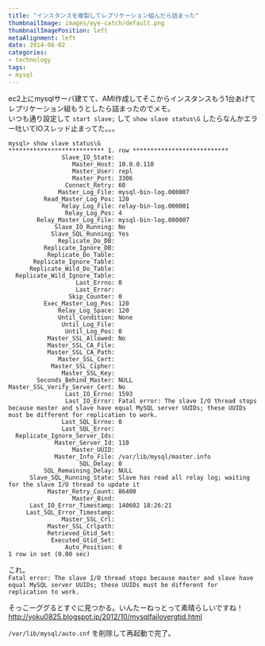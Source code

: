 ```yaml
---
title: "インスタンスを複製してレプリケーション組んだら詰まった"
thumbnailImage: images/eye-catch/default.png
thumbnailImagePosition: left
metaAlignment: left
date: 2014-06-02
categories:
- technology
tags:
- mysql
---
```


ec2上にmysqlサーバ建てて、AMI作成してそこからインスタンスもう1台あげてレプリケーション組もうとしたら詰まったのでメモ。  
いつも通り設定して `start slave;` して `show slave status\G` したらなんかエラー吐いてIOスレッド止まってた。。。

<!--more-->

```
mysql> show slave status\G
*************************** 1. row ***************************
               Slave_IO_State:
                  Master_Host: 10.0.0.110
                  Master_User: repl
                  Master_Port: 3306
                Connect_Retry: 60
              Master_Log_File: mysql-bin-log.000007
          Read_Master_Log_Pos: 120
               Relay_Log_File: relay-bin-log.000001
                Relay_Log_Pos: 4
        Relay_Master_Log_File: mysql-bin-log.000007
             Slave_IO_Running: No
            Slave_SQL_Running: Yes
              Replicate_Do_DB:
          Replicate_Ignore_DB:
           Replicate_Do_Table:
       Replicate_Ignore_Table:
      Replicate_Wild_Do_Table:
  Replicate_Wild_Ignore_Table:
                   Last_Errno: 0
                   Last_Error:
                 Skip_Counter: 0
          Exec_Master_Log_Pos: 120
              Relay_Log_Space: 120
              Until_Condition: None
               Until_Log_File:
                Until_Log_Pos: 0
           Master_SSL_Allowed: No
           Master_SSL_CA_File:
           Master_SSL_CA_Path:
              Master_SSL_Cert:
            Master_SSL_Cipher:
               Master_SSL_Key:
        Seconds_Behind_Master: NULL
Master_SSL_Verify_Server_Cert: No
                Last_IO_Errno: 1593
                Last_IO_Error: Fatal error: The slave I/O thread stops because master and slave have equal MySQL server UUIDs; these UUIDs must be different for replication to work.
               Last_SQL_Errno: 0
               Last_SQL_Error:
  Replicate_Ignore_Server_Ids:
             Master_Server_Id: 110
                  Master_UUID:
             Master_Info_File: /var/lib/mysql/master.info
                    SQL_Delay: 0
          SQL_Remaining_Delay: NULL
      Slave_SQL_Running_State: Slave has read all relay log; waiting for the slave I/O thread to update it
           Master_Retry_Count: 86400
                  Master_Bind:
      Last_IO_Error_Timestamp: 140602 18:26:21
     Last_SQL_Error_Timestamp:
               Master_SSL_Crl:
           Master_SSL_Crlpath:
           Retrieved_Gtid_Set:
            Executed_Gtid_Set:
                Auto_Position: 0
1 row in set (0.00 sec)
```

これ。  
`Fatal error: The slave I/O thread stops because master and slave have equal MySQL server UUIDs; these UUIDs must be different for replication to work.`  
  
そっこーググるとすぐに見つかる。いんたーねっとって素晴らしいですね！  
http://yoku0825.blogspot.jp/2012/10/mysqlfailovergtid.html  
  
`/var/lib/mysql/auto.cnf` を削除して再起動で完了。
